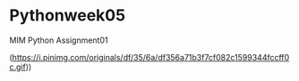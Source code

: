 # Pythonweek05
MIM Python
Assignment01

(https://i.pinimg.com/originals/df/35/6a/df356a71b3f7cf082c1599344fccff0c.gif))
